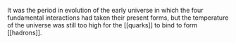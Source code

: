 It was the period in evolution of the early universe in which the four fundamental interactions had taken their present forms, but the temperature of the universe was still too high for the [[quarks]] to bind to form [[hadrons]].